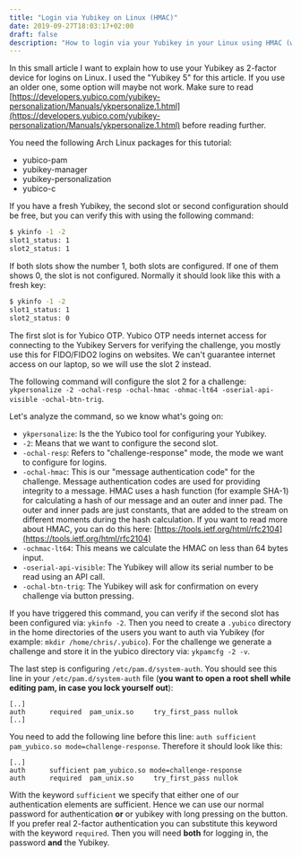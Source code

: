 ```yaml
---
title: "Login via Yubikey on Linux (HMAC)"
date: 2019-09-27T18:03:17+02:00
draft: false
description: "How to login via your Yubikey in your Linux using HMAC (without interaction)"
---
```


In this small article I want to explain how to use your Yubikey as 2-factor device for logins on Linux.
I used the "Yubikey 5" for this article. If you use an older one, some option will maybe not work.
Make sure to read [https://developers.yubico.com/yubikey-personalization/Manuals/ykpersonalize.1.html](https://developers.yubico.com/yubikey-personalization/Manuals/ykpersonalize.1.html) before reading further.

You need the following Arch Linux packages for this tutorial:

* yubico-pam
* yubikey-manager
* yubikey-personalization
* yubico-c

If you have a fresh Yubikey, the second slot or second configuration should be free, but you can verify this with using the following command:

```bash
$ ykinfo -1 -2
slot1_status: 1
slot2_status: 1
```

If both slots show the number 1, both slots are configured. If one of them shows 0, the slot is not configured. Normally it should look like this with a fresh key:

```bash
$ ykinfo -1 -2
slot1_status: 1
slot2_status: 0
```

The first slot is for Yubico OTP. Yubico OTP needs internet access for connecting to the Yubikey Servers for verifying the challenge, you mostly use this for FIDO/FIDO2 logins on websites. We can't guarantee internet access on our laptop, so we will use the slot 2 instead.

The following command will configure the slot 2 for a challenge: `ykpersonalize -2 -ochal-resp -ochal-hmac -ohmac-lt64 -oserial-api-visible -ochal-btn-trig`.

Let's analyze the command, so we know what's going on:

* `ykpersonalize`: Is the the Yubico tool for configuring your Yubikey.
* `-2`: Means that we want to configure the second slot.
* `-ochal-resp`: Refers to "challenge-response" mode, the mode we want to configure for logins.
* `-ochal-hmac`: This is our "message authentication code" for the challenge. Message authentication codes are used for providing integrity to a message. HMAC uses a hash function (for example SHA-1) for calculating a hash of our message and an outer and inner pad. The outer and inner pads are just constants, that are added to the stream on different moments during the hash calculation. If you want to read more about HMAC, you can do this here: [https://tools.ietf.org/html/rfc2104](https://tools.ietf.org/html/rfc2104)
* `-ochmac-lt64`: This means we calculate the HMAC on less than 64 bytes input.
* `-oserial-api-visible`: The Yubikey will allow its serial number to be read using an API call.
* `-ochal-btn-trig`: The Yubikey will ask for confirmation on every challenge via button pressing.

If you have triggered this command, you can verify if the second slot has been configured via: `ykinfo -2`.
Then you need to create a `.yubico` directory in the home directories of the users you want to auth via Yubikey (for example: `mkdir /home/chris/.yubico`). For the challenge we generate a challenge and store it in the yubico directory via: `ykpamcfg -2 -v`.

The last step is configuring `/etc/pam.d/system-auth`. You should see this line in your `/etc/pam.d/system-auth` file (**you want to open a root shell while editing pam, in case you lock yourself out**):

```
[..]
auth      required  pam_unix.so     try_first_pass nullok
[..]
```

You need to add the following line before this line: `auth sufficient pam_yubico.so mode=challenge-response`. Therefore it should look like this:

```
[..]
auth      sufficient pam_yubico.so mode=challenge-response
auth      required  pam_unix.so     try_first_pass nullok
```

With the keyword `sufficient` we specify that either one of our authentication elements are sufficient. Hence we can use our normal password for authentication **or** or yubikey with long pressing on the button.
If you prefer real 2-factor authentication you can substitute this keyword with the keyword `required`. Then you will need **both** for logging in, the password **and** the Yubikey.
